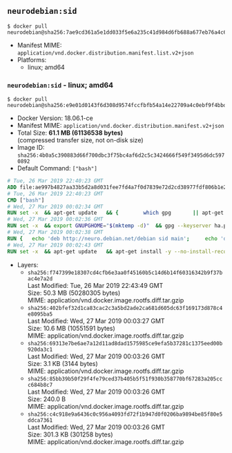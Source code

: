 ## `neurodebian:sid`

```console
$ docker pull neurodebian@sha256:7ae9cd361a5e1dd033f5e6a235c41d984d6fb688a677eb76a4c6a01b8388e27c
```

-	Manifest MIME: `application/vnd.docker.distribution.manifest.list.v2+json`
-	Platforms:
	-	linux; amd64

### `neurodebian:sid` - linux; amd64

```console
$ docker pull neurodebian@sha256:e9e01d0143f6d308d9574fccfbfb54a14e22709a4c0ebf9f4bbd1bc734ba7771
```

-	Docker Version: 18.06.1-ce
-	Manifest MIME: `application/vnd.docker.distribution.manifest.v2+json`
-	Total Size: **61.1 MB (61136538 bytes)**  
	(compressed transfer size, not on-disk size)
-	Image ID: `sha256:4b0a5c390883d66f700dbc3f75bc4af6d2c5c3424666f549f3495d6dc5970892`
-	Default Command: `["bash"]`

```dockerfile
# Tue, 26 Mar 2019 22:40:23 GMT
ADD file:ae997b4827aa33b5d2a8d031fee7fd4a7f0d7839e72d2cd38977fdf806b1e21c in / 
# Tue, 26 Mar 2019 22:40:23 GMT
CMD ["bash"]
# Wed, 27 Mar 2019 00:02:34 GMT
RUN set -x 	&& apt-get update 	&& { 		which gpg 		|| apt-get install -y --no-install-recommends gnupg 	; } 	&& { 		gpg --version | grep -q '^gpg (GnuPG) 1\.' 		|| apt-get install -y --no-install-recommends dirmngr 	; } 	&& rm -rf /var/lib/apt/lists/*
# Wed, 27 Mar 2019 00:02:36 GMT
RUN set -x 	&& export GNUPGHOME="$(mktemp -d)" 	&& gpg --keyserver ha.pool.sks-keyservers.net --recv-keys DD95CC430502E37EF840ACEEA5D32F012649A5A9 	&& gpg --export DD95CC430502E37EF840ACEEA5D32F012649A5A9 > /etc/apt/trusted.gpg.d/neurodebian.gpg 	&& rm -rf "$GNUPGHOME" 	&& apt-key list | grep neurodebian
# Wed, 27 Mar 2019 00:02:38 GMT
RUN { 	echo 'deb http://neuro.debian.net/debian sid main'; 	echo 'deb http://neuro.debian.net/debian data main'; 	echo '#deb-src http://neuro.debian.net/debian-devel sid main'; } > /etc/apt/sources.list.d/neurodebian.sources.list
# Wed, 27 Mar 2019 00:02:43 GMT
RUN set -x 	&& apt-get update 	&& apt-get install -y --no-install-recommends neurodebian-freeze eatmydata 	&& ln -s /usr/bin/eatmydata /usr/local/bin/apt-get 	&& rm -rf /var/lib/apt/lists/*
```

-	Layers:
	-	`sha256:f747399e18307cd4cfb6e3aa0f45160b5c14d6b14f60316342b9f37bac4e7a2d`  
		Last Modified: Tue, 26 Mar 2019 22:43:49 GMT  
		Size: 50.3 MB (50280305 bytes)  
		MIME: application/vnd.docker.image.rootfs.diff.tar.gzip
	-	`sha256:402bfef32d1ca83cac2c3a5bd2ade2ca681d605dc63f169173d878c4e8095ba5`  
		Last Modified: Wed, 27 Mar 2019 00:03:27 GMT  
		Size: 10.6 MB (10551591 bytes)  
		MIME: application/vnd.docker.image.rootfs.diff.tar.gzip
	-	`sha256:69313e7be6ae7a12d11ad8dad1575985ce9efa5b37281c1375eed00b920da3c1`  
		Last Modified: Wed, 27 Mar 2019 00:03:26 GMT  
		Size: 3.1 KB (3144 bytes)  
		MIME: application/vnd.docker.image.rootfs.diff.tar.gzip
	-	`sha256:85bb39b50f29f4fe79ced37b405b5f51f930b358770bf67283a205ccc684b8c7`  
		Last Modified: Wed, 27 Mar 2019 00:03:26 GMT  
		Size: 240.0 B  
		MIME: application/vnd.docker.image.rootfs.diff.tar.gzip
	-	`sha256:c4c918e9a6436c0c956a4093fd72f1b947d0f0206ba9894be85f80e5ddca7361`  
		Last Modified: Wed, 27 Mar 2019 00:03:26 GMT  
		Size: 301.3 KB (301258 bytes)  
		MIME: application/vnd.docker.image.rootfs.diff.tar.gzip
